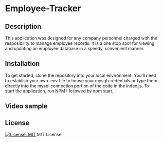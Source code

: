 # Employee-Tracker

## Description

This application was designed for any company personnel charged with the resposibility to manage employee records. It is a one stop spot for viewing and updating an employee database in a speedy, convenient manner. 

## Installation

To get started, clone the repository into your local environment. You'll need to establish your own .env file to house your mysql credentials or type them directly into the mysql connection portion of the code in the index.js. To start the application, run NPM I followed by npm start.

## Video sample

## License
[![License: MIT](https://img.shields.io/badge/License-MIT-yellow.svg)](https://opensource.org/licenses/MIT)
MIT License
